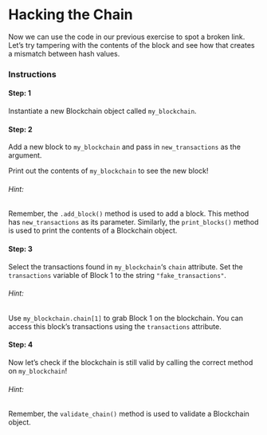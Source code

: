 # Hacking the Chain

Now we can use the code in our previous exercise to spot a broken link. Let’s try tampering with the contents of the block and see how that creates a mismatch between hash values.

### Instructions

#### Step: 1
Instantiate a new Blockchain object called `my_blockchain`.

#### Step: 2
Add a new block to `my_blockchain` and pass in `new_transactions` as the argument.

Print out the contents of `my_blockchain` to see the new block!

###### Hint:
Remember, the `.add_block()` method is used to add a block. This method has `new_transactions` as its parameter. Similarly, the `print_blocks()` method is used to print the contents of a Blockchain object.

#### Step: 3
Select the transactions found in `my_blockchain`‘s `chain` attribute. Set the `transactions` variable of Block 1 to the string `"fake_transactions"`.

###### Hint:
Use `my_blockchain.chain[1]` to grab Block 1 on the blockchain. You can access this block’s transactions using the `transactions` attribute.

#### Step: 4
Now let’s check if the blockchain is still valid by calling the correct method on `my_blockchain`!

###### Hint:
Remember, the `validate_chain()` method is used to validate a Blockchain object.

